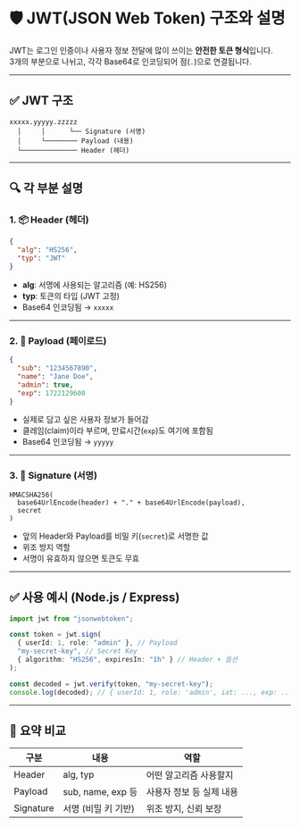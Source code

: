 # 🛡️ JWT(JSON Web Token) 구조와 설명

JWT는 로그인 인증이나 사용자 정보 전달에 많이 쓰이는 **안전한 토큰 형식**입니다.  
3개의 부분으로 나뉘고, 각각 Base64로 인코딩되어 점(`.`)으로 연결됩니다.

---

## ✅ JWT 구조

```
xxxxx.yyyyy.zzzzz
  │     │      └── Signature (서명)
  │     └──────── Payload (내용)
  └────────────── Header (헤더)
```

---

## 🔍 각 부분 설명

### 1. 📦 Header (헤더)

```json
{
  "alg": "HS256",
  "typ": "JWT"
}
```

- **alg**: 서명에 사용되는 알고리즘 (예: HS256)
- **typ**: 토큰의 타입 (JWT 고정)
- Base64 인코딩됨 → `xxxxx`

---

### 2. 🧾 Payload (페이로드)

```json
{
  "sub": "1234567890",
  "name": "Jane Doe",
  "admin": true,
  "exp": 1722129600
}
```

- 실제로 담고 싶은 사용자 정보가 들어감
- 클레임(claim)이라 부르며, 만료시간(`exp`)도 여기에 포함됨
- Base64 인코딩됨 → `yyyyy`

---

### 3. 🔐 Signature (서명)

```text
HMACSHA256(
  base64UrlEncode(header) + "." + base64UrlEncode(payload),
  secret
)
```

- 앞의 Header와 Payload를 비밀 키(`secret`)로 서명한 값
- 위조 방지 역할
- 서명이 유효하지 않으면 토큰도 무효

---

## ✅ 사용 예시 (Node.js / Express)

```ts
import jwt from "jsonwebtoken";

const token = jwt.sign(
  { userId: 1, role: "admin" }, // Payload
  "my-secret-key", // Secret Key
  { algorithm: "HS256", expiresIn: "1h" } // Header + 옵션
);

const decoded = jwt.verify(token, "my-secret-key");
console.log(decoded); // { userId: 1, role: 'admin', iat: ..., exp: ... }
```

---

## 🧠 요약 비교

| 구분      | 내용                | 역할                     |
| --------- | ------------------- | ------------------------ |
| Header    | alg, typ            | 어떤 알고리즘 사용할지   |
| Payload   | sub, name, exp 등   | 사용자 정보 등 실제 내용 |
| Signature | 서명 (비밀 키 기반) | 위조 방지, 신뢰 보장     |
